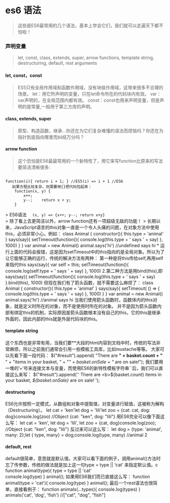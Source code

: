 # es6 语法
> 这些是ES6最常用的几个语法，基本上学会它们，我们就可以走遍天下都不怕啦！
### 声明变量
> let, const, class, extends, super, arrow functions, template string, destructuring, default, rest arguments
#### let, const，const
>   ES5只有全局作用域和函数作用域，没有块级作用域，这带来很多不合理的场景。
>   let：用它所声明的变量，只在let命令所在的代码块内有效。
>   var：var声明的，在全局范围内都有效。
>   const：const也用来声明变量，但是声明的是常量,一般用于第三方库的声明。
#### class, extends, super
>   原型、构造函数，继承…你还在为它们复杂难懂的语法而烦恼吗？你还在为指针到底指向哪里而纠结万分吗？
#### arrow function
> 这个恐怕是ES6最最常用的一个新特性了，用它来写function比原来的写法要简洁清晰很多:
 <div><code>
function(i){ return i + 1; } //ES5(i) => i + 1 //ES6
   如果方程比较复杂，则需要用{}把代码包起来：
    function(x, y) { 
	    x++;
	    y--;    return x + y;
	}
	</code>
</div>
>   ES6语法
<code>	(x, y) => {x++; y--; return x+y}</code><br>
>   除了看上去更简洁以外，arrow function还有一项超级无敌的功能！
>   长期以来，JavaScript语言的this对象一直是一个令人头痛的问题，在对象方法中使用this，必须非常小心。例如：
    class Animal {
	constructor(){ 
	       this.type = 'animal'
	    }
	    says(say){
	        setTimeout(function(){ 
	           console.log(this.type + ' says ' + say)
	        }, 1000)
	    }
	} var animal = new Animal()
	 animal.says('hi')  //undefined says hi
*   运行上面的代码会报错，这是因为setTimeout中的this指向的是全局对象。所以为了让它能够正确的运行，传统的解决方法有两种：
   第一种是将this传给self,再用self来指代this
    says(say){ 
      var self = this;
       setTimeout(function(){ 
          console.log(self.type + ' says ' + say)
       }, 1000)
   2.第二种方法是用bind(this),即
    says(say){
       setTimeout(function(){           console.log(this.type + ' says ' + say)
       }.bind(this), 1000)
   但现在我们有了箭头函数，就不需要这么麻烦了：
    class Animal {
	constructor(){        this.type = 'animal'
	    }
	    says(say){
	        setTimeout( () => {            console.log(this.type + ' says ' + say)
	        }, 1000)
	    }
	} 
	var animal = new Animal()
	animal.says('hi')  //animal says hi
   当我们使用箭头函数时，函数体内的this对象，就是定义时所在的对象，而不是使用时所在的对象。
   并不是因为箭头函数内部有绑定this的机制，实际原因是箭头函数根本没有自己的this，它的this是继承外面的，因此内部的this就是外层代码块的this。

#### template string
   这个东西也是非常有用，当我们要**大段的html内容到文档中时，传统的写法非常麻烦，所以之前我们通常会引用一些模板工具库，比如mustache等等。
   大家可以先看下面一段代码：
    $("#result").append(  "There are <b>" + basket.count + "</b> " +  "items in your basket, " +  "<em>" + basket.onSale +  "</em> are on sale!");
   我们要用一堆的’+’号来连接文本与变量，而使用ES6的新特性模板字符串``后，我们可以直接这么来写：
    $("#result").append(''
	  There are <b>${basket.count}</b> items
	   in your basket, <em>${basket.onSale}</em>
	  are on sale!
	');
#### destructuring
   ES6允许按照一定模式，从数组和对象中提取值，对变量进行赋值，这被称为解构（Destructuring）。
    let cat = 'ken'let dog = 'lili'let zoo = {cat: cat, dog: dog}console.log(zoo)  //Object {cat: "ken", dog: "lili"}
   用ES6完全可以像下面这么写：
    let cat = 'ken',
    let dog = 'lili',
    let zoo = {cat, dog}console.log(zoo);
    //Object {cat: "ken", dog: "lili"}
   反过来可以这么写：
    let dog = {type: 'animal', many: 2};let { type, many} = dog;console.log(type, many)   //animal 2
#### default, rest
   default很简单，意思就是默认值。大家可以看下面的例子，调用animal()方法时忘了传参数，传统的做法就是加上这一句type = type || ‘cat’ 来指定默认值。c
    function animal(type){    type = type || 'cat'  
	    console.log(type)
	}
	animal();
  如果用ES6我们而已直接这么写：
    function animal(type = 'cat'){
	    console.log(type)
	}
	animal();
  最后一个rest语法也很简单，直接看例子：
    function animals(...types){    console.log(types)
	}
	animals('cat', 'dog', 'fish') //["cat", "dog", "fish"]
